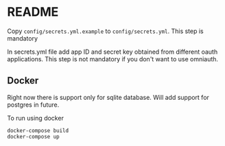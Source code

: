 # README

Copy `config/secrets.yml.example` to `config/secrets.yml`. This step is mandatory

In secrets.yml file add app ID and secret key obtained from different oauth applications. This step is not mandatory if you don't want to use omniauth.


## Docker
Right now there is support only for sqlite database. Will add support for postgres in future.

To run using docker
```
docker-compose build
docker-compose up
```
